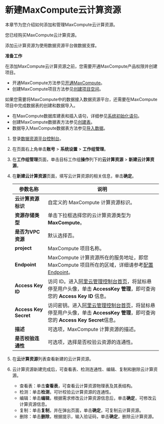 # 新建MaxCompute云计算资源

本章节为您介绍如何添加和管理MaxCompute云计算资源。

您已经购买MaxCompute云计算资源。

添加云计算资源为使用数据资源平台做数据支撑。

**准备工作**

在添加MaxCompute云计算资源之前，您需要开通MaxCompute产品权限并创建项目。

-   开通MaxCompute方法参见[开通MaxCompute](/cn.zh-CN/准备工作/开通MaxCompute.md)。
-   创建MaxCompute项目方法参见[创建项目空间](/cn.zh-CN/准备工作/创建项目空间.md)。

如果您需要将MaxCompute中的数据接入数据资源平台，还需要在MaxCompute项目中完成数据表的创建和数据导入。

-   在MaxCompute数据库建表和插入语句，详细参见[系统初始化语句](/cn.zh-CN/最佳实践/准备工作/系统初始化语句.md)。
-   创建MaxCompute数据表方法参见[创建表](/cn.zh-CN/快速入门/创建和查看表.md)。
-   数据导入MaxCompute数据表方法参见[导入数据](/cn.zh-CN/快速入门/导入数据.md)。

1.  登录[数据资源平台控制台](https://dataq.console.aliyun.com)。

2.  在页面右上角单击**账号** \> **系统设置** \> **工作组管理**。

3.  在**工作组管理**页面，单击目标工作组**操作**列下的**云计算资源** \> **新建云计算资源**。

4.  在**新建云计算资源**页面，填写云计算资源的相关信息，单击**确定**。

    |参数名称|说明|
    |----|--|
    |**云计算资源标识**|自定义的 MaxCompute 计算资源标识。|
    |**资源存储类型**|单击下拉框选择您的云计算资源类型为 **MaxCompute**。|
    |**是否为VPC资源**|默认选择否。|
    |**project**|MaxCompute 项目名称。|
    |**Endpoint**|MaxCompute 计算资源所在的服务地址，即您 MaxCompute 项目所在的区域，详细请参考[配置Endpoint](/cn.zh-CN/准备工作/配置Endpoint.md)。|
    |**Access Key ID**|访问 ID。进入[阿里云管理控制台首页](https://home.console.aliyun.com/)，将鼠标悬停至用户头像，单击 **AccessKey 管理**，即可查询您的 **Access Key ID** 信息。|
    |**Access Key Secret**|访问密钥。进入[阿里云管理控制台首页](https://home.console.aliyun.com/)，将鼠标悬停至用户头像，单击 **AccessKey 管理**，即可查询您的 **Access Key Secret**信息。|
    |**描述**|可选项，MaxCompute 计算资源的描述。|
    |**是否校验连通性**|可选项，选择是否校验云资源的连通性。|

5.  在**云计算资源**列表查看新建的云计算资源。

6.  云计算资源新建完成后，可查看表、检测连通性、编辑、复制和删除云计算资源。

    -   查看表：单击**查看表**，可查看云计算资源物理表及其表结构。
    -   检测：单击**检测**，可针校验云计算资源的连通性。
    -   编辑：单击**编辑**，根据需求修改云计算资源信息后，单击**确定**，可修改云计算资源信息。
    -   复制：单击**复制**，并在弹出页面，单击**确定**，可复制云计算资源。
    -   删除：单击**删除**，根据提示，输入验证码，单击**确定**，删除云计算资源。

